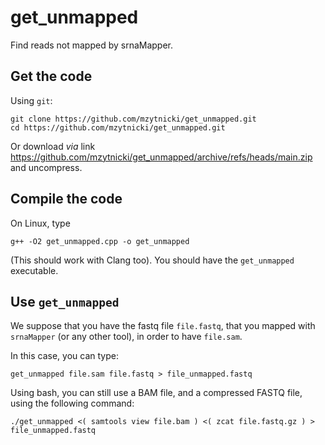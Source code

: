 # get_unmapped
Find reads not mapped by srnaMapper.

## Get the code

Using `git`:

    git clone https://github.com/mzytnicki/get_unmapped.git
    cd https://github.com/mzytnicki/get_unmapped.git

Or download *via* link https://github.com/mzytnicki/get_unmapped/archive/refs/heads/main.zip and uncompress.

## Compile the code

On Linux, type 

    g++ -O2 get_unmapped.cpp -o get_unmapped

(This should work with Clang too).
You should have the `get_unmapped` executable.

## Use `get_unmapped`

We suppose that you have the fastq file `file.fastq`, that you mapped with `srnaMapper` (or any other tool), in order to have `file.sam`.

In this case, you can type:

    get_unmapped file.sam file.fastq > file_unmapped.fastq

Using bash, you can still use a BAM file, and a compressed FASTQ file, using the following command:

    ./get_unmapped <( samtools view file.bam ) <( zcat file.fastq.gz ) > file_unmapped.fastq
